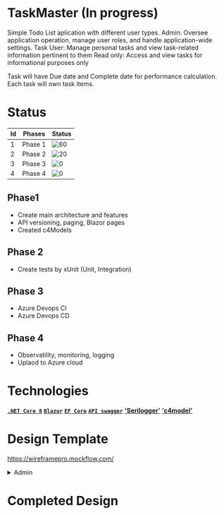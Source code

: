 # TaskMaster (In progress)

Simple Todo List aplication with different user types. 
Admin: Oversee application operation, manage user roles, and handle application-wide settings.
Task User: Manage personal tasks and view task-related information pertinent to them 
Read only: Access and view tasks for informational purposes only

Task will have Due date and Complete date for performance calculation. Each task will own task items.

# Status

| Id | Phases   | Status |
| -- | --------------- | - |
| 1  | Phase 1 | ![60](https://geps.dev/progress/60)|
| 2  | Phase 2 | ![20](https://geps.dev/progress/20)|
| 3  | Phase 3 | ![0](https://geps.dev/progress/0)|
| 4  | Phase 4 | ![0](https://geps.dev/progress/0)|


## Phase1

- Create main architecture and features
- API versioning, paging, Blazor pages
- Created c4Models

## Phase 2

- Create tests by xUnit (Unit, Integration)

## Phase 3
- Azure Devops CI
- Azure Devops CD
  
## Phase 4
- Observatility, monitoring, logging
- Uplaod to Azure cloud

# Technologies

**[`.NET Core 8`](https://dotnet.microsoft.com/download)**
**[`Blazor`](https://dotnet.microsoft.com/apps/aspnet/web-apps/blazor)** 
**[`EF Core`](https://github.com/dotnet/efcore)**
**[`API swagger`](https://swagger.io)**
**['Serilogger'](https://serilog.net/)**
**['c4model'](https://c4model.com/)**

# Design Template

https://wireframepro.mockflow.com/

<details><summary> Admin </summary><blockquote>
<img src="Docs/design templates.png" name="image-name">
</blockquote></details>



# Completed Design



